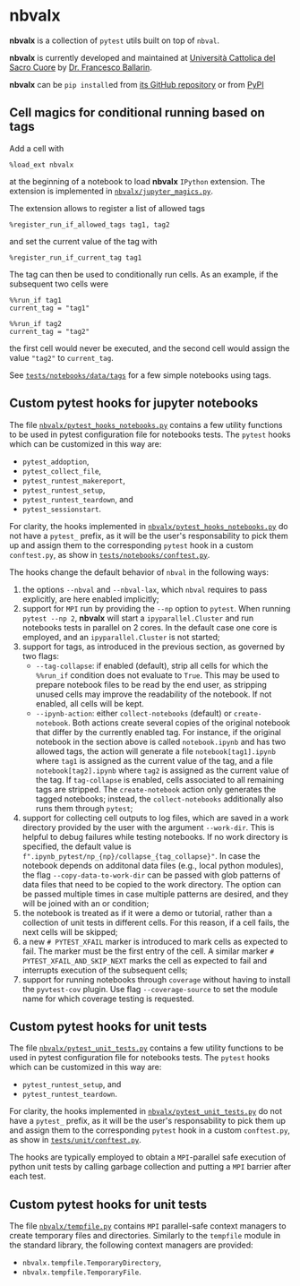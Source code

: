 # nbvalx

**nbvalx** is a collection of `pytest` utils built on top of `nbval`.

**nbvalx** is currently developed and maintained at [Università Cattolica del Sacro Cuore](https://www.unicatt.it/) by [Dr. Francesco Ballarin](https://www.francescoballarin.it).

**nbvalx** can be `pip install`ed from [its GitHub repository](https://github.com/multiphenics/nbvalx/) or from [PyPI](https://pypi.org/project/nbvalx/)

## Cell magics for conditional running based on tags
Add a cell with
```
%load_ext nbvalx
```
at the beginning of a notebook to load **nbvalx** `IPython` extension. The extension is implemented in [`nbvalx/jupyter_magics.py`](https://github.com/multiphenics/nbvalx/blob/main/nbvalx/jupyter_magics.py).

The extension allows to register a list of allowed tags
```
%register_run_if_allowed_tags tag1, tag2
```
and set the current value of the tag with
```
%register_run_if_current_tag tag1
```

The tag can then be used to conditionally run cells. As an example, if the subsequent two cells were
```
%%run_if tag1
current_tag = "tag1"
```
```
%%run_if tag2
current_tag = "tag2"
```
the first cell would never be executed, and the second cell would assign the value `"tag2"` to `current_tag`.

See [`tests/notebooks/data/tags`](https://github.com/multiphenics/nbvalx/blob/main/tests/notebooks/data/tags) for a few simple notebooks using tags.

## Custom pytest hooks for jupyter notebooks

The file [`nbvalx/pytest_hooks_notebooks.py`](https://github.com/multiphenics/nbvalx/blob/main/nbvalx/pytest_hooks_notebooks.py) contains a few utility functions to be used in pytest configuration file for notebooks tests.
The `pytest` hooks which can be customized in this way are:
* `pytest_addoption`,
* `pytest_collect_file`,
* `pytest_runtest_makereport`,
* `pytest_runtest_setup`,
* `pytest_runtest_teardown`, and
* `pytest_sessionstart`.

For clarity, the hooks implemented in [`nbvalx/pytest_hooks_notebooks.py`](https://github.com/multiphenics/nbvalx/blob/main/nbvalx/pytest_hooks_notebooks.py) do not have a `pytest_` prefix, as it will be the user's responsability to pick them up and assign them to the corresponding `pytest` hook in a custom `conftest.py`, as show in [`tests/notebooks/conftest.py`](https://github.com/multiphenics/nbvalx/blob/main/tests/notebooks/conftest.py).

The hooks change the default behavior of `nbval` in the following ways:
1. the options `--nbval` and `--nbval-lax`, which `nbval` requires to pass explicitly, are here enabled implicitly;
2. support for `MPI` run by providing the `--np` option to `pytest`. When running `pytest --np 2`, **nbvalx** will start a `ipyparallel.Cluster` and run notebooks tests in parallel on 2 cores. In the default case one core is employed, and an `ipyparallel.Cluster` is not started;
3. support for tags, as introduced in the previous section, as governed by two flags:
    * `--tag-collapse`: if enabled (default), strip all cells for which the `%%run_if` condition does not evaluate to `True`. This may be used to prepare notebook files to be read by the end user, as stripping unused cells may improve the readability of the notebook. If not enabled, all cells will be kept.
    * `--ipynb-action`: either `collect-notebooks` (default) or `create-notebook`. Both actions create several copies of the original notebook that differ by the currently enabled tag. For instance, if the original notebook in the section above is called `notebook.ipynb` and has two allowed tags, the action will generate a file `notebook[tag1].ipynb` where `tag1` is assigned as the current value of the tag, and a file `notebook[tag2].ipynb` where `tag2` is assigned as the current value of the tag. If `tag-collapse` is enabled, cells associated to all remaining tags are stripped. The `create-notebook` action only generates the tagged notebooks; instead, the `collect-notebooks` additionally also runs them through `pytest`;
4. support for collecting cell outputs to log files, which are saved in a work directory provided by the user with the argument `--work-dir`. This is helpful to debug failures while testing notebooks. If no work directory is specified, the default value is `f".ipynb_pytest/np_{np}/collapse_{tag_collapse}"`. In case the notebook depends on additonal data files (e.g., local python modules), the flag `--copy-data-to-work-dir` can be passed with glob patterns of data files that need to be copied to the work directory. The option can be passed multiple times in case multiple patterns are desired, and they will be joined with an or condition;
5. the notebook is treated as if it were a demo or tutorial, rather than a collection of unit tests in different cells. For this reason, if a cell fails, the next cells will be skipped;
6. a new `# PYTEST_XFAIL` marker is introduced to mark cells as expected to fail. The marker must be the first entry of the cell. A similar marker `# PYTEST_XFAIL_AND_SKIP_NEXT` marks the cell as expected to fail and interrupts execution of the subsequent cells;
7. support for running notebooks through `coverage` without having to install the `pyvtest-cov` plugin. Use flag `--coverage-source` to set the module name for which coverage testing is requested.

## Custom pytest hooks for unit tests

The file [`nbvalx/pytest_unit_tests.py`](https://github.com/multiphenics/nbvalx/blob/main/nbvalx/pytest_unit_tests.py) contains a few utility functions to be used in pytest configuration file for notebooks tests.
The `pytest` hooks which can be customized in this way are:
* `pytest_runtest_setup`, and
* `pytest_runtest_teardown`.

For clarity, the hooks implemented in [`nbvalx/pytest_unit_tests.py`](https://github.com/multiphenics/nbvalx/blob/main/nbvalx/pytest_hooks_notebooks.py) do not have a `pytest_` prefix, as it will be the user's responsability to pick them up and assign them to the corresponding `pytest` hook in a custom `conftest.py`, as show in [`tests/unit/conftest.py`](https://github.com/multiphenics/nbvalx/blob/main/tests/unit/conftest.py).

The hooks are typically employed to obtain a `MPI`-parallel safe execution of python unit tests by calling garbage collection and putting a `MPI` barrier after each test.

## Custom pytest hooks for unit tests
The file [`nbvalx/tempfile.py`](https://github.com/multiphenics/nbvalx/blob/main/nbvalx/tempfile.py) contains `MPI` parallel-safe context managers to create temporary files and directories. Similarly to the `tempfile` module in the standard library, the following context managers are provided:
* `nbvalx.tempfile.TemporaryDirectory`,
* `nbvalx.tempfile.TemporaryFile`.
